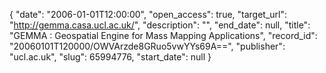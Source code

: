 {
  "date": "2006-01-01T12:00:00", 
  "open_access": true, 
  "target_url": "http://gemma.casa.ucl.ac.uk/", 
  "description": "", 
  "end_date": null, 
  "title": "GEMMA : Geospatial Engine for Mass Mapping Applications", 
  "record_id": "20060101T120000/OWVArzde8GRuo5vwYYs69A==", 
  "publisher": "ucl.ac.uk", 
  "slug": 65994776, 
  "start_date": null
}

